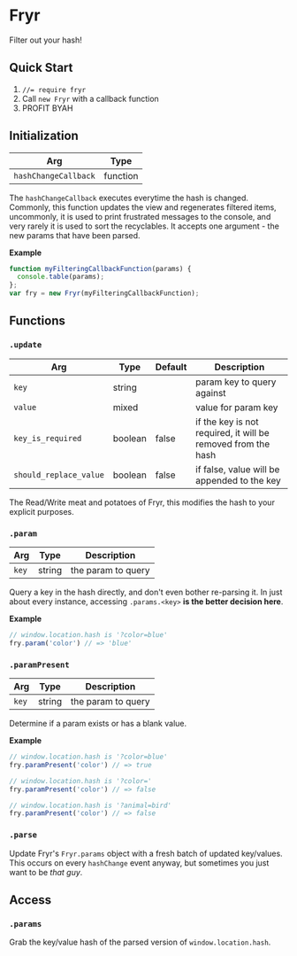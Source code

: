 # Fryr

Filter out your hash!

## Quick Start

1. `//= require fryr`
1. Call `new Fryr` with a callback function
1. PROFIT BYAH

## Initialization

| Arg | Type |
|---|---|
| `hashChangeCallback` | function |

The `hashChangeCallback` executes everytime the hash is changed. Commonly, this function updates the view and regenerates filtered items, uncommonly, it is used to print frustrated messages to the console, and very rarely it is used to sort the recyclables. It accepts one argument - the new params that have been parsed.

**Example**

```javascript
function myFilteringCallbackFunction(params) {
  console.table(params);
};
var fry = new Fryr(myFilteringCallbackFunction);
```

## Functions


### `.update`

| Arg | Type | Default | Description |
|---|---|---|---|
| `key` | string | <required> | param key to query against |
| `value` | mixed | <required> | value for param key |
| `key_is_required` | boolean | false | if the key is not required, it will be removed from the hash |
| `should_replace_value` | boolean | false | if false, value will be appended to the key |

The Read/Write meat and potatoes of Fryr, this modifies the hash to your explicit purposes.

### `.param`

| Arg | Type | Description |
|---|---|---|
| `key` | string | the param to query |

Query a key in the hash directly, and don't even bother re-parsing it. In just about every instance, accessing `.params.<key>` **is the better decision here**.

**Example**

```javascript
// window.location.hash is '?color=blue'
fry.param('color') // => 'blue'
```

### `.paramPresent`

| Arg | Type | Description |
|---|---|---|
| `key` | string | the param to query |

Determine if a param exists or has a blank value.

**Example**

```javascript
// window.location.hash is '?color=blue'
fry.paramPresent('color') // => true

// window.location.hash is '?color='
fry.paramPresent('color') // => false

// window.location.hash is '?animal=bird'
fry.paramPresent('color') // => false
```

### `.parse`

Update Fryr's `Fryr.params` object with a fresh batch of updated key/values. This occurs on every `hashChange` event anyway, but sometimes you just want to be *that guy*.

## Access

### `.params`

Grab the key/value hash of the parsed version of `window.location.hash`.
